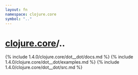 ```yaml
---
layout: fn
namespace: clojure.core
symbol: ".."
---
```


# [clojure.core](../)/..

{% include 1.4.0/clojure.core/dot__dot/docs.md %}
{% include 1.4.0/clojure.core/dot__dot/examples.md %}
{% include 1.4.0/clojure.core/dot__dot/src.md %}

